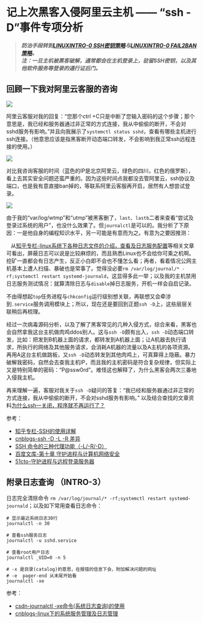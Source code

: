 # 记上次黑客入侵阿里云主机 —— “ssh -D”事件专项分析

> ***防治手段转到[LINUXINTRO-0 SSH密钥策略](/LINUXINTRO-0.md)与[LINUXINTRO-0 FAIL2BAN策略](/LINUXINTRO-1.md)。***  
> ***注：一旦主机被黑客破解，通常都会在主机登录上，驻留SSH密钥，以及其他软件服务等登录的通行证后门。***

## 回顾一下我对阿里云客服的咨询

![](https://cdn.jsdelivr.net/gh/hoochanlon/ihs-simple/AQUICK/catch2023-02-11%2023.53.26.png)

阿里云客服对我的回复：“您那个ctrl +C只是中断了您输入密码的这个步骤；那个意思是，我已经和服务器通过非正常的方式连接，我从中偷偷的断开，不会对sshd服务有影响。”并且向我展示了`systemctl status sshd`，查看有哪些主机进行ssh连接。（他意思应该是指黑客断开动态端口转发，不会影响到我正常ssh远程连接的使用。）

![ ](https://cdn.jsdelivr.net/gh/hoochanlon/ihs-simple/AQUICK/ssh-ima-na.png)

对比我咨询客服的时间（蓝色的IP是北京阿里云，绿色的四川，红色的俄罗斯），看上去其实安全问题还蛮严重的。因为这些时间点我都没去管阿里云，ssh协议及端口，也是我有意直接ban掉的，等联系阿里云客服再开启，居然有人想尝试登录。

![ ](https://cdn.jsdelivr.net/gh/hoochanlon/ihs-simple/AQUICK/catch2023-02-12%2000.35.46.png)

由于我的“var/log/wtmp”和“utmp”被黑客删了，`last`、`lastb`二者来查看“尝试及登录过系统的用户”，也没什么效果了。但`journalctl`是可以的。我分析了下原因：一是他自身的编程知识水平，另一可能是有意而为之。有意为之要因推测：

&nbsp;&nbsp;&nbsp;从[知乎专栏-linux系统下各种日志文件的介绍，查看及日志服务配置](https://zhuanlan.zhihu.com/p/298335887)等相关文章可看出，屏蔽日志可以说是比较麻烦的，而且熟悉Linux也不会给你可乘之机啊。挖矿一直都会有日志产生，反正小白即不会也不懂怎么看；再者，看着情况公网主机基本上遭人扫描、暴破也是常事了。觉得没必要`rm /var/log/journal/* -rf;systemctl restart systemd-journald`，这显得多此一举；以及我的主机禁用日志服务测试情况：就算清除日志与`disable`掉日志服务，开机一样会自启记录。

不由得想起`top`任务进程与`chkconfig`运行级别想关联，再联想又会牵涉到`.service`服务调用模块上；所以，现在还是要回到正题`ssh -D`上，这些层层关联稍后再梳理。

经过一次病毒源码分析，以及了解了黑客常见的几种入侵方式，综合来看，黑客也会自然拿我这台主机做肉鸡ddos别人。这与`ssh -D`颇有出入，`ssh -D`动态端口转发，比如：把发到B机器上面的请求，都转发到A机器上面；让A机器去执行请求，所执行的网络及其他服务请求，会消耗A机器的流量以及A主机的各项资源。再用A这台主机做跳板，又`ssh -D`动态转发到其他肉鸡上，可真算得上隐蔽。暴力破解我密码，自然会去查我主机IP，而且我的主机密码是符合复杂规律，但实际上又是特别简单的密码：“P@ssw0rd”。难怪这也解释了，为什么黑客会两次三番地入侵我主机。

再来理解一遍，客服对我关于`ssh -D`疑问的答复：“我已经和服务器通过非正常的方式连接，我从中偷偷的断开，不会对sshd服务有影响。” 以及结合查找的文章资料[为什么ssh一关闭，程序就不再运行了？](https://blog.csdn.net/m0_46577050/article/details/122988064)



参考：

* [知乎专栏-SSH的使用详解](https://zhuanlan.zhihu.com/p/339808892)
* [cnblogs-ssh -D -L -R 差异](https://www.cnblogs.com/-chaos/p/3378564.html)
* [SSH 命令的三种代理功能（-L/-R/-D）](https://zhuanlan.zhihu.com/p/57630633)
* [百度文库-第十章 守护进程与计算机网络安全](https://wenku.baidu.com/view/d29e1399cd2f0066f5335a8102d276a20029608c.html)
* [51cto-守护进程与远程登录服务器](https://blog.51cto.com/wait0804/1783308)



















## 附录日志查询 （INTRO-3）

日志完全清除命令 `rm /var/log/journal/* -rf;systemctl restart systemd-journald`；以及如下常用查看日志命令：

```
# 显示最近系统日志30行 
journalctl -n 30

# 查看ssh服务日志 
journalctl -u sshd.service

# 查看root用户日志
journalctl _UID=0 -n 5

# -x 是目录(catalog)的意思，在报错的信息下会，附加解决问题的网址 
# -e  pager-end 从末尾开始看
journalctl -xe
```

参考：

* [csdn-journalctl -xe命令(系统日志查询)的使用](https://blog.csdn.net/enthan809882/article/details/104551777/)
* [cnblogs-linux下的系统服务管理及日志管理](https://www.cnblogs.com/yuzhaokai0523/p/4453094.html)


















